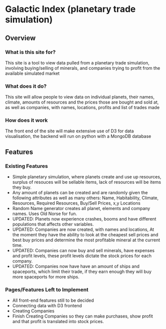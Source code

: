 # Galactic Index (planetary trade simulation)

## Overview

### What is this site for?

This site is a tool to view data pulled from a planetary trade simulation, involving buying/selling of minerals, and companies trying to profit from the available simulated market

### What does it do?

This site will allow people to view data on individual planets, their names, climate, amounts of resources and the prices those are bought and sold at, as well as companies, with names, locations, profits and list of trades made

### How does it work

The front end of the site will make extensive use of D3 for data visualisation, the backend will run on python with a MongoDB database

## Features

### Existing Features
- Simple planetary simulation, where planets create and use up resources, surplus of resouces will be sellable items, lack of resources will be items they buy.
- Any amount of planets can be created and are randomly given the following attributes as well as many others: Name, Habitability, Climate, Resources, Required Resources, Buy/Sell Prices, x,y Locations
- Random Name generator creates all planet, elements and company names. Uses Old Norse for fun.
- UPDATED: Planets now experience crashes, booms and have different populations that affects other variables.
- UPDATED: Companies are now created, with names and locations, At the moment they have the ability to look at the cheapest sell prices and best buy prices and determine the most profitable mineral at the current time.
- UPDATED: Companies can now buy and sell minerals, have expenses and profit levels, these profit levels dictate the stock prices for each company.
- UPDATED: Companies now have have an amount of ships and spaceports, which limit their trade, if they earn enough they will buy more spaceports for more ships.

### Pages/Features Left to Implement
- All front-end features still to be decided
- Connecting data with D3 frontend
- Creating Companies
- Finish Creating Companies so they can make purchases, show profit and that profit is translated into stock prices.
